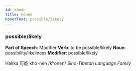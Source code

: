 ```yaml
---
id: könën
title: könën
hoverText: possible/likely
---
```


### possible/likely

**Part of Speech**: Modifier
**Verb**: to be possible/likely
**Noun**: possibility/likeliness
**Modifier**: possible/likely

Hakka 可能 khó-nèn /kʰonen/
*Sino-Tibetan Language Family*